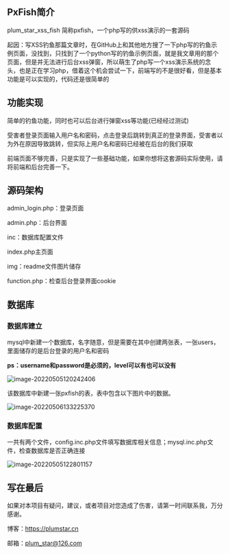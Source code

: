 ## PxFish简介

plum_star_xss_fish 简称pxfish，一个php写的供xss演示的一套源码

起因：写XSS钓鱼那篇文章时，在GitHub上和其他地方搜了一下php写的钓鱼示例页面，没找到，只找到了一个python写的钓鱼示例页面，就是我文章用的那个页面，但是并无法进行后台xss弹窗，所以萌生了php写一个xss演示系统的念头，也是正在学习php，借着这个机会尝试一下，前端写的不是很好看，但是基本功能是可以实现的，代码还是很简单的

## 功能实现

简单的钓鱼功能，同时也可以后台进行弹窗xss等功能(已经经过测试)

受害者登录页面输入用户名和密码，点击登录后跳转到真正的登录界面，受害者以为外在原因导致跳转，但实际上用户名和密码已经被在后台的我们获取

前端页面不够完善，只是实现了一些基础功能，如果你想将这套源码实际使用，请将前端和后台完善一下。

## 源码架构

admin_login.php：登录页面

admin.php：后台界面

inc：数据库配置文件

index.php主页面

img：readme文件图片储存

function.php：检查后台登录界面cookie

## 数据库

### 数据库建立

mysql中新建一个数据库，名字随意，但是需要在其中创建两张表，一张users，里面储存的是后台登录的用户名和密码

**ps：username和password是必须的，level可以有也可以没有**

![image-20220505120242406](D:\phpStudy\WWW\pxfish\img\image-20220505120242406.png)

该数据库中新建一张pxfish的表，表中包含以下图片中的数据。

![image-20220506133225370](D:\phpStudy\WWW\pxfish\img\image-20220506133225370.png)

### 数据库配置

一共有两个文件，config.inc.php文件填写数据库相关信息；mysql.inc.php文件，检查数据库是否正确连接

![image-20220505122801157](D:\phpStudy\WWW\pxfish\img\image-20220505122801157.png)

## 写在最后

如果对本项目有疑问，建议，或者项目对您造成了伤害，请第一时间联系我，万分感谢。

博客：https://plumstar.cn

邮箱：plum_star@126.com

